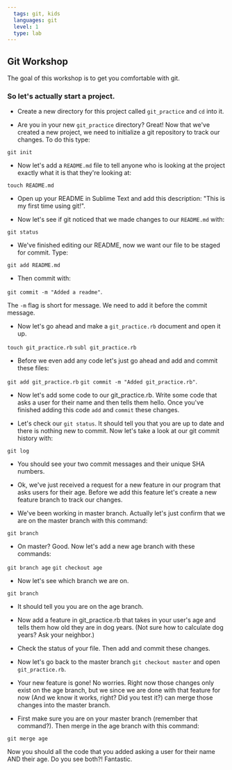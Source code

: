 ```yaml
---
  tags: git, kids 
  languages: git
  level: 1
  type: lab
---
```


## Git Workshop

The goal of this workshop is to get you comfortable with git. 

### So let's actually start a project.

* Create a new directory for this project called `git_practice` and `cd` into it. 

* Are you in your new `git_practice` directory? Great! Now that we've created a new project, we need to initialize a git repository to track our changes. To do this type:

`git init` 

* Now let's add a `README.md` file to tell anyone who is looking at the project exactly what it is that they're looking at:

`touch README.md` 

* Open up your README in Sublime Text and add this description: "This is my first time using git!".

* Now let's see if git noticed that we made changes to our `README.md` with:

`git status` 

* We've finished editing our README, now we want our file to be staged for commit. Type:

`git add README.md` 

* Then commit with:

`git commit -m "Added a readme"`.

The `-m` flag is short for message. We need to add it before the commit message.

* Now let's go ahead and make a `git_practice.rb` document and open it up.

`touch git_practice.rb`
`subl git_practice.rb`

* Before we even add any code let's just go ahead and add and commit these files:

`git add git_practice.rb` 
`git commit -m "Added git_practice.rb"`.

* Now let's add some code to our git_practice.rb. Write some code that asks a user for their name and then tells them hello. Once you've finished adding this code `add` and `commit` these changes.

* Let's check our `git status`. It should tell you that you are up to date and there is nothing new to commit. Now let's take a look at our git commit history with:

`git log` 

* You should see your two commit messages and their unique SHA numbers.

* Ok, we've just received a request for a new feature in our program that asks users for their age. Before we add this feature let's create a new feature branch to track our changes.

* We've been working in master branch. Actually let's just confirm that we are on the master branch with this command:

`git branch`

* On master? Good. Now let's add a new age branch with these commands:

`git branch age`
`git checkout age`

* Now let's see which branch we are on.

`git branch`

* It should tell you you are on the age branch.

* Now add a feature in git_practice.rb that takes in your user's age and tells them how old they are in dog years. (Not sure how to calculate dog years? Ask your neighbor.) 

* Check the status of your file. Then add and commit these changes.

* Now let's go back to the master branch `git checkout master` and open `git_practice.rb`. 

* Your new feature is gone! No worries. Right now those changes only exist on the age branch, but we since we are done with that feature for now (And we know it works, right? Did you test it?) can merge those changes into the master branch.

* First make sure you are on your master branch (remember that command?). Then merge in the age branch with this command:

`git merge age`

Now you should all the code that you added asking a user for their name AND their age. Do you see both?! Fantastic.

